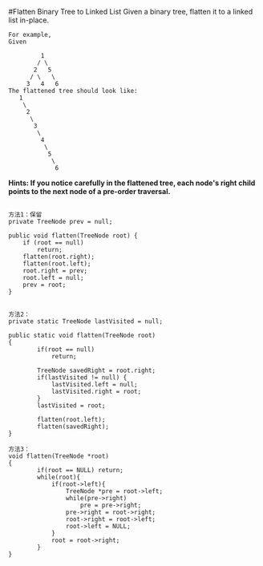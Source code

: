 #Flatten Binary Tree to Linked List
Given a binary tree, flatten it to a linked list in-place.


```
For example,
Given

         1
        / \
       2   5
      / \   \
     3   4   6
The flattened tree should look like:
   1
    \
     2
      \
       3
        \
         4
          \
           5
            \
             6

```
**Hints:
If you notice carefully in the flattened tree, each node's right child points to the next node of a pre-order traversal.**




```

方法1：保留
private TreeNode prev = null;

public void flatten(TreeNode root) {
    if (root == null)
        return;
    flatten(root.right);
    flatten(root.left);
    root.right = prev;
    root.left = null;
    prev = root;
}


方法2：
private static TreeNode lastVisited = null;

public static void flatten(TreeNode root)
{
        if(root == null)
            return;
    
        TreeNode savedRight = root.right;
        if(lastVisited != null) {
            lastVisited.left = null;
            lastVisited.right = root;
        }
        lastVisited = root;
    
        flatten(root.left);
        flatten(savedRight);
}

方法3：
void flatten(TreeNode *root)
{
        if(root == NULL) return;  
		while(root){  
			if(root->left){  
				TreeNode *pre = root->left;  
				while(pre->right)  
					pre = pre->right;  
				pre->right = root->right;  
				root->right = root->left;  
				root->left = NULL;  
			}  
			root = root->right;  
		}  
}

```